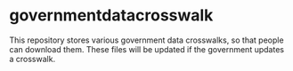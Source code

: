# governmentdatacrosswalk
This repository stores various government data crosswalks, so that people can download them. These files will be updated if the government updates a crosswalk.
